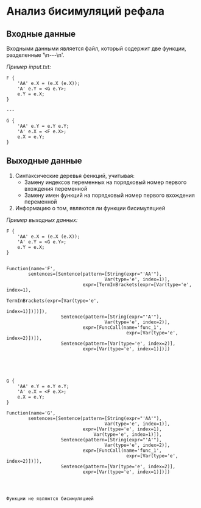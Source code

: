 # Анализ бисимуляций рефала

## Входные данные

Входными данными является файл, который содержит две функции, разделенные '\n---\n'.

*Пример input.txt:*

    F {
        'AA' e.X = (e.X (e.X));
        'A' e.Y = <G e.Y>;
        e.Y = e.X;
    }

    ---

    G {
        'AA' e.Y = e.Y e.Y;
        'A' e.X = <F e.X>;
        e.X = e.Y;
    }


## Выходные данные

1. Синтаксические деревья фенкций, учитывая:
    - Замену индексов переменных на порядковый номер первого вхождения переменной
    - Замену имен функций на порядковый номер первого вхождения переменной
2. Информацию о том, являются ли функции бисимуляцией

*Пример выходных данных:*

    F {
        'AA' e.X = (e.X (e.X));
        'A' e.Y = <G e.Y>;
        e.Y = e.X;
    }
    

    Function(name='F',
            sentences=[Sentence(pattern=[String(expr="'AA'"),
                                        Var(type='e', index=1)],
                                expr=[TermInBrackets(expr=[Var(type='e', index=1),
                                                            TermInBrackets(expr=[Var(type='e',
                                                                                    index=1)])])]),
                        Sentence(pattern=[String(expr="'A'"),
                                        Var(type='e', index=2)],
                                expr=[FuncCall(name='func_1',
                                                expr=[Var(type='e', index=2)])]),
                        Sentence(pattern=[Var(type='e', index=2)],
                                expr=[Var(type='e', index=1)])])





    G {
        'AA' e.Y = e.Y e.Y;
        'A' e.X = <F e.X>;
        e.X = e.Y;
    } 

    Function(name='G',
            sentences=[Sentence(pattern=[String(expr="'AA'"),
                                        Var(type='e', index=1)],
                                expr=[Var(type='e', index=1),
                                    Var(type='e', index=1)]),
                        Sentence(pattern=[String(expr="'A'"),
                                        Var(type='e', index=2)],
                                expr=[FuncCall(name='func_1',
                                                expr=[Var(type='e', index=2)])]),
                        Sentence(pattern=[Var(type='e', index=2)],
                                expr=[Var(type='e', index=1)])])




    Функции не являются бисимуляцией
